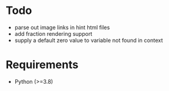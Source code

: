 # Todo

* parse out image links in hint html files
* add fraction rendering support
* supply a default zero value to variable not found in context

# Requirements

* Python (>=3.8)
